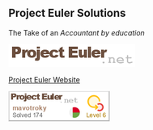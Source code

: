 
## Project Euler Solutions

The Take of an _Accountant by education_

<p><img src="https://github.com/pe-solutions/.github/blob/main/profile/logo.png"></p>

[Project Euler Website](https://projecteuler.net/)

<p><img src="pe-badge.png"></p>

<!--

**Here are some ideas to get you started:**

🙋‍♀️ A short introduction - what is your organization all about?
🌈 Contribution guidelines - how can the community get involved?
👩‍💻 Useful resources - where can the community find your docs? Is there anything else the community should know?
🍿 Fun facts - what does your team eat for breakfast?
🧙 Remember, you can do mighty things with the power of [Markdown](https://docs.github.com/github/writing-on-github/getting-started-with-writing-and-formatting-on-github/basic-writing-and-formatting-syntax)
-->
